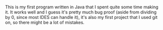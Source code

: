 This is my first program written in Java that I spent quite some time making it. It works well and I guess it's pretty much bug proof (aside from dividing by 0, since most IDES can handle it), it's also my first project that I used git on, so there might be a lot of mistakes.
